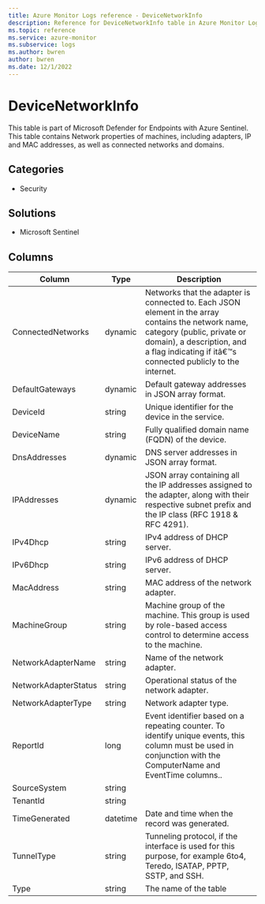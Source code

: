 ```yaml
---
title: Azure Monitor Logs reference - DeviceNetworkInfo
description: Reference for DeviceNetworkInfo table in Azure Monitor Logs.
ms.topic: reference
ms.service: azure-monitor
ms.subservice: logs
ms.author: bwren
author: bwren
ms.date: 12/1/2022
---
```


# DeviceNetworkInfo

 This table is part of Microsoft Defender for Endpoints with Azure Sentinel. This table contains Network properties of machines, including adapters, IP and MAC addresses, as well as connected networks and domains.

## Categories

- Security
## Solutions

- Microsoft Sentinel




## Columns

| Column | Type | Description |
| --- | --- | --- |
| ConnectedNetworks | dynamic | Networks that the adapter is connected to. Each JSON element in the array contains the network name, category (public, private or domain), a description, and a flag indicating if itâ€™s connected publicly to the internet. |
| DefaultGateways | dynamic | Default gateway addresses in JSON array format. |
| DeviceId | string | Unique identifier for the device in the service. |
| DeviceName | string | Fully qualified domain name (FQDN) of the device. |
| DnsAddresses | dynamic | DNS server addresses in JSON array format. |
| IPAddresses | dynamic | JSON array containing all the IP addresses assigned to the adapter, along with their respective subnet prefix and the IP class (RFC 1918 & RFC 4291). |
| IPv4Dhcp | string | IPv4 address of DHCP server. |
| IPv6Dhcp | string | IPv6 address of DHCP server. |
| MacAddress | string | MAC address of the network adapter. |
| MachineGroup | string | Machine group of the machine. This group is used by role-based access control to determine access to the machine. |
| NetworkAdapterName | string | Name of the network adapter. |
| NetworkAdapterStatus | string | Operational status of the network adapter. |
| NetworkAdapterType | string | Network adapter type. |
| ReportId | long | Event identifier based on a repeating counter. To identify unique events, this column must be used in conjunction with the ComputerName and EventTime columns.. |
| SourceSystem | string |  |
| TenantId | string |  |
| TimeGenerated | datetime | Date and time when the record was generated. |
| TunnelType | string | Tunneling protocol, if the interface is used for this purpose, for example 6to4, Teredo, ISATAP, PPTP, SSTP, and SSH. |
| Type | string | The name of the table |
